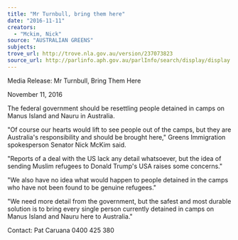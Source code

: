```yaml
---
title: "Mr Turnbull, bring them here"
date: "2016-11-11"
creators:
  - "Mckim, Nick"
source: "AUSTRALIAN GREENS"
subjects:
trove_url: http://trove.nla.gov.au/version/237073823
source_url: http://parlinfo.aph.gov.au/parlInfo/search/display/display.w3p;query=Id%3A%22media/pressrel/4928472%22
---
```


 

 

 

 

 

 

 

 

 

 

 Media Release: Mr Turnbull, Bring Them Here 

 November 11, 2016 

 The federal government should be resettling people detained in camps on Manus Island and  Nauru in Australia. 

 

 "Of course our hearts would lift to see people out of the camps, but they are Australia's  responsibility and should be brought here," Greens Immigration spokesperson Senator Nick  McKim said. 

 

 "Reports of a deal with the US lack any detail whatsoever, but the idea of sending Muslim  refugees to Donald Trump's USA raises some concerns." 

 

 "We also have no idea what would happen to people detained in the camps who have not been  found to be genuine refugees." 

 

 "We need more detail from the government, but the safest and most durable solution is to bring  every single person currently detained in camps on Manus Island and Nauru here to Australia." 

 

 Contact: Pat Caruana 0400 425 380 

